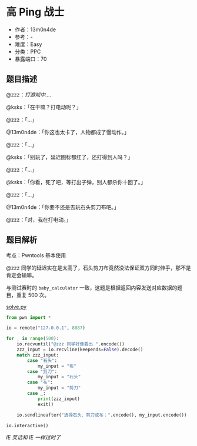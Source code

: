 # 高 Ping 战士

- 作者：13m0n4de
- 参考：-
- 难度：Easy
- 分类：PPC
- 暴露端口：70

## 题目描述

@zzz：*打游戏中....*

@ksks：「在干嘛？打电动呢？」

@zzz：「...」

@13m0n4de：「你这也太卡了，人物都成了慢动作。」

@zzz：「...」

@ksks：「别玩了，延迟图标都红了，还打得到人吗？」

@zzz：「...」

@ksks：「你看，死了吧，等打出子弹，别人都杀你十回了。」

@zzz：「...」

@13m0n4de：「你要不还是去玩石头剪刀布吧。」

@zzz：「对，我在打电动。」

## 题目解析

考点：Pwntools 基本使用

@zzz 同学的延迟实在是太高了，石头剪刀布竟然没法保证双方同时伸手，那不是肯定会输嘛。

与测试赛时的 `baby_calculator` 一致，这题是根据返回内容发送对应数据的题目，重复 500 次。

[solve.py](writeup/solve.py)

```python
from pwn import *

io = remote("127.0.0.1", 8887)

for _ in range(500):
    io.recvuntil("@zzz 同学好像要出 ".encode())
    zzz_input = io.recvline(keepends=False).decode()
    match zzz_input:
        case "石头":
            my_input = "布"
        case "剪刀":
            my_input = "石头"
        case "布":
            my_input = "剪刀"
        case _:
            print(zzz_input)
            exit()

    io.sendlineafter("选择石头、剪刀或布：".encode(), my_input.encode())

io.interactive()
```

*IE 笑话和 IE 一样过时了*